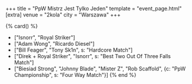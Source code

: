 +++
title = "PpW Mistrz Jest Tylko Jeden"
template = "event_page.html"
[extra]
venue = "2kola"
city = "Warszawa"
+++

{% card() %}
- ["Isnorr", "Royal Striker"]
- ["Adam Wong", "Ricardo Diesel"]
- ["Bill Feager", "Tony Sk1n", s: "Hardcore Match"]
- ["Direk + Royal Striker", "Isnorr", s: "Best Two Out Of Three Falls Match"]
- ["Biesiad Strong", "Johnny Blade", "Mister Z", "Rob Scaffold", {c: "PpW Championship", s: "Four Way Match"}]
{% end %}
